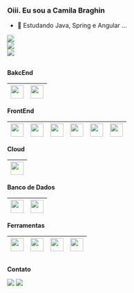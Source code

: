 ### Oiii. Eu sou a Camila Braghin


- 🌱 Estudando Java, Spring e Angular ...

<div>       <a href="https://github.com/camilabraghin">
                <img src="https://github-readme-stats.vercel.app/api?username=camilabraghin&show_icons=true&theme=tokyonight&include_all_commits=true&count_private=true"/>
            </a>
</div> 

<div>       <a href="https://github.com/camilabraghin">
                <img src="https://github-readme-stats.vercel.app/api?username=camilabraghin&show_icons=true&hide=contribs,prs&cache_seconds=86400&theme=tokyonight"/>
            </a>
</div> 

<div>       <a href="https://github.com/camilabraghin">
                <img src="https://github-readme-stats.vercel.app/api/pin/?username=camilabraghin&repo=github-readme-stats&cache_seconds=86400&theme=tokyonight"/>
            </a>
</div> 

##
  
  <p dir="auto">
    <strong>
        <font style="vertical-align: inherit;">
            BakcEnd
        </font>
    </strong>
 </p>
  <table>
        <thead>
        <tr>
                  <th>
                       <img align="center" alt="" height="30" width="" src="https://cdn.jsdelivr.net/gh/devicons/devicon/icons/java/java-original.svg"/>          
                    </th>
                    <th>
                        <img align="center" alt="" height="30" width="" src="https://cdn.jsdelivr.net/gh/devicons/devicon/icons/spring/spring-original.svg"/>
                        </th>
               </tr>         
            </thead>
        </table>
        
        
        
        
        
 <p dir="auto">
    <strong>
        <font style="vertical-align: inherit;">
            FrontEnd
        </font>
    </strong>
 </p>
  <table>
        <thead>
        <tr>
                  <th>
                                    <img align="center" alt="" height="30" width="" src="https://cdn.jsdelivr.net/gh/devicons/devicon/icons/html5/html5-plain.svg"/>                    
                                </th>
                                <th>
                                    <img align="center" alt="" height="30" width="" src="https://cdn.jsdelivr.net/gh/devicons/devicon/icons/css3/css3-plain.svg"/>          
                                </th>
                                 <th>
                                    <img align="center" alt="" height="30" width="" src="https://cdn.jsdelivr.net/gh/devicons/devicon/icons/bootstrap/bootstrap-original.svg"/>          
                                 </th>
                                <th>
                                    <img align="center" alt="" height="30" width="" src="https://cdn.jsdelivr.net/gh/devicons/devicon/icons/javascript/javascript-plain.svg"/>          
                                </th>
                                <th>
                                   <img align="center" alt="" height="30" width="" src="https://cdn.jsdelivr.net/gh/devicons/devicon/icons/typescript/typescript-plain.svg"/>          
                                </th>
                                <th>
                                   <img align="center" alt="" height="30" width="" src="https://cdn.jsdelivr.net/gh/devicons/devicon/icons/angularjs/angularjs-plain.svg"/>          
                                </th>
               </tr>         
            </thead>
        </table>



 <p dir="auto">
    <strong>
        <font style="vertical-align: inherit;">
            Cloud
        </font>
    </strong>
 </p>
          <table>
                    <thead>
                        <tr>
                            <th>
                                <img align="center" alt="" height="30" width="" src="https://cdn.jsdelivr.net/gh/devicons/devicon/icons/heroku/heroku-plain.svg"/>                    
                          </th>
                    </tr>
                </thead>
        </table>
        
        
 <p dir="auto">
    <strong>
        <font style="vertical-align: inherit;">
            Banco de Dados
        </font>
    </strong>
 </p>
  <table>
        <thead>
                <tr>
                    <th>
                        <img align="center" alt="" height="30" width="" src="https://cdn.jsdelivr.net/gh/devicons/devicon/icons/mysql/mysql-original.svg"/>                    
                  </th>
                    <th>
                        <img align="center" alt="" height="30" width="" src="https://cdn.jsdelivr.net/gh/devicons/devicon/icons/microsoftsqlserver/microsoftsqlserver-plain.svg"/>          
                    </th>
                </tr>
         </thead>
    </table>
    
    
 <p dir="auto">
    <strong>
        <font style="vertical-align: inherit;">
            Ferramentas
        </font>
    </strong>
 </p>
  <table>
        <thead>
                <tr>
                    <th>
                        <img align="center" alt="" height="30" width="" src="https://cdn.jsdelivr.net/gh/devicons/devicon/icons/intellij/intellij-original.svg"/>                    
                  </th>
                    <th>
                        <img align="center" alt="" height="30" width="" src="https://cdn.jsdelivr.net/gh/devicons/devicon/icons/vscode/vscode-original.svg"/>          
                    </th>
                    <th>
                        <img align="center" alt="" height="30" width="" src="https://cdn.jsdelivr.net/gh/devicons/devicon/icons/git/git-original.svg"/>          
                    </th>
                    <th>
                        <img align="center" alt="" height="30" width="" src="https://cdn.jsdelivr.net/gh/devicons/devicon/icons/ubuntu/ubuntu-plain.svg"/>          
                    </th>
                </tr>
        </thead>
    </table>
    


##
 <p dir="auto">
    <strong>
        <font style="vertical-align: inherit;">
            Contato
        </font>
    </strong>
 </p>

 <div>
            <a href="mailto:camilaberbertbraghin@gmail.com" target="_blank"><img src="https://img.shields.io/badge/Gmail-D14836?style=for-the-badge&logo=gmail&logoColor=white" target="_blank"></a>
            <a href="https://www.linkedin.com/in/camila-berbert-braghin-decurcio/" target="_blank"><img src="https://img.shields.io/badge/LinkedIn-0077B5?style=for-the-badge&logo=linkedin&logoColor=white" target="_blank"></a>
            
 </div>




